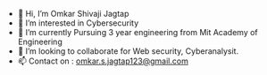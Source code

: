 - 👋 Hi, I’m Omkar Shivaji Jagtap
- 👀 I’m interested in Cybersecurity
- 🌱 I’m currently Pursuing 3 year engineering from Mit Academy of Engineering 
- 💞️ I’m looking to collaborate for Web security, Cyberanalysit.
- 📫 Contact on : omkar.s.jagtap123@gmail.com

<!---
osjagtap/osjagtap is a ✨ special ✨ repository because its `README.md` (this file) appears on your GitHub profile.
You can click the Preview link to take a look at your changes.
--->

